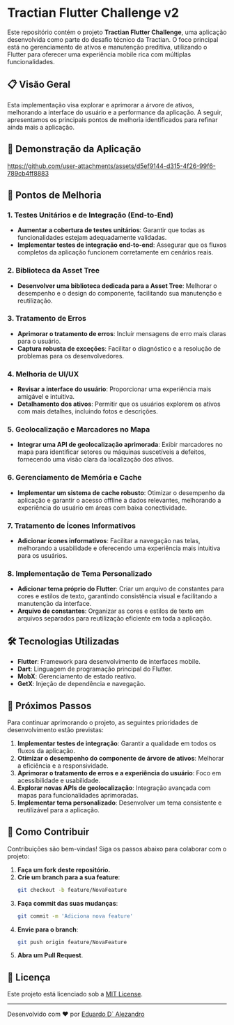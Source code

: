 # Tractian Flutter Challenge v2

Este repositório contém o projeto **Tractian Flutter Challenge**, uma aplicação desenvolvida como parte do desafio técnico da Tractian. O foco principal está no gerenciamento de ativos e manutenção preditiva, utilizando o Flutter para oferecer uma experiência mobile rica com múltiplas funcionalidades.

## 📋 Visão Geral

Esta implementação visa explorar e aprimorar a árvore de ativos, melhorando a interface do usuário e a performance da aplicação. A seguir, apresentamos os principais pontos de melhoria identificados para refinar ainda mais a aplicação.

## 🎥 Demonstração da Aplicação



https://github.com/user-attachments/assets/d5ef9144-d315-4f26-99f6-789cb4ff8883



## 🚀 Pontos de Melhoria

### 1. Testes Unitários e de Integração (End-to-End)

- **Aumentar a cobertura de testes unitários**: Garantir que todas as funcionalidades estejam adequadamente validadas.
- **Implementar testes de integração end-to-end**: Assegurar que os fluxos completos da aplicação funcionem corretamente em cenários reais.

### 2. Biblioteca da Asset Tree

- **Desenvolver uma biblioteca dedicada para a Asset Tree**: Melhorar o desempenho e o design do componente, facilitando sua manutenção e reutilização.

### 3. Tratamento de Erros

- **Aprimorar o tratamento de erros**: Incluir mensagens de erro mais claras para o usuário.
- **Captura robusta de exceções**: Facilitar o diagnóstico e a resolução de problemas para os desenvolvedores.

### 4. Melhoria de UI/UX

- **Revisar a interface do usuário**: Proporcionar uma experiência mais amigável e intuitiva.
- **Detalhamento dos ativos**: Permitir que os usuários explorem os ativos com mais detalhes, incluindo fotos e descrições.

### 5. Geolocalização e Marcadores no Mapa

- **Integrar uma API de geolocalização aprimorada**: Exibir marcadores no mapa para identificar setores ou máquinas suscetíveis a defeitos, fornecendo uma visão clara da localização dos ativos.

### 6. Gerenciamento de Memória e Cache

- **Implementar um sistema de cache robusto**: Otimizar o desempenho da aplicação e garantir o acesso offline a dados relevantes, melhorando a experiência do usuário em áreas com baixa conectividade.

### 7. Tratamento de Ícones Informativos

- **Adicionar ícones informativos**: Facilitar a navegação nas telas, melhorando a usabilidade e oferecendo uma experiência mais intuitiva para os usuários.

### 8. Implementação de Tema Personalizado

- **Adicionar tema próprio do Flutter**: Criar um arquivo de constantes para cores e estilos de texto, garantindo consistência visual e facilitando a manutenção da interface.
- **Arquivo de constantes**: Organizar as cores e estilos de texto em arquivos separados para reutilização eficiente em toda a aplicação.

## 🛠️ Tecnologias Utilizadas

- **Flutter**: Framework para desenvolvimento de interfaces mobile.
- **Dart**: Linguagem de programação principal do Flutter.
- **MobX**: Gerenciamento de estado reativo.
- **GetX**: Injeção de dependência e navegação.

## 📝 Próximos Passos

Para continuar aprimorando o projeto, as seguintes prioridades de desenvolvimento estão previstas:

1. **Implementar testes de integração**: Garantir a qualidade em todos os fluxos da aplicação.
2. **Otimizar o desempenho do componente de árvore de ativos**: Melhorar a eficiência e a responsividade.
3. **Aprimorar o tratamento de erros e a experiência do usuário**: Foco em acessibilidade e usabilidade.
4. **Explorar novas APIs de geolocalização**: Integração avançada com mapas para funcionalidades aprimoradas.
5. **Implementar tema personalizado**: Desenvolver um tema consistente e reutilizável para a aplicação.

## 🤝 Como Contribuir

Contribuições são bem-vindas! Siga os passos abaixo para colaborar com o projeto:

1. **Faça um fork deste repositório.**
2. **Crie um branch para a sua feature**:
    ```bash
    git checkout -b feature/NovaFeature
    ```
3. **Faça commit das suas mudanças**:
    ```bash
    git commit -m 'Adiciona nova feature'
    ```
4. **Envie para o branch**:
    ```bash
    git push origin feature/NovaFeature
    ```
5. **Abra um Pull Request**.

## 📄 Licença

Este projeto está licenciado sob a [MIT License](LICENSE).

---

Desenvolvido com ❤️ por [Eduardo D` Alezandro](https://github.com/EduardoAlezandro)
